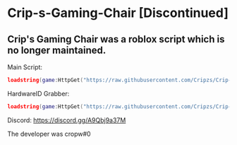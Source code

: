 # Crip-s-Gaming-Chair [Discontinued]

## Crip's Gaming Chair was a roblox script which is no longer maintained.

Main Script: 
```lua
loadstring(game:HttpGet("https://raw.githubusercontent.com/Cripzs/Crip-s-Gaming-Chair-Key-System/main/main%20loader.lua"))()
```

HardwareID Grabber:
```lua
loadstring(game:HttpGet("https://raw.githubusercontent.com/Cripzs/Crip-s-Gaming-Chair-Key-System/main/HardwareID.lua"))()
```

Discord: https://discord.gg/A9Qbj9a37M

The developer was cropw#0
